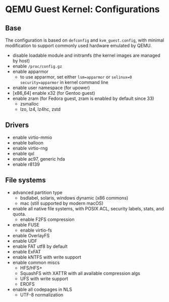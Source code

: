# QEMU Guest Kernel: Configurations

## Base

The configuration is based on `defconfig` and `kvm_guest.config`, with minimal modification to support commonly used hardware emulated by QEMU.

* disable loadable module and initramfs (the kernel images are managed by host)
* enable `/proc/config.gz`
* enable apparmor
  * to use apparmor, set either `lsm=apparmor` or `selinux=0 security=apparmor` in kernel command line
* enable user namespace (for upower)
* [x86_64] enable x32 (for Gentoo guest)
* enable zram (for Fedora guest, zram is enabled by default since 33)
  * zsmalloc
  * lzo, lz4, lz4hc, zstd

## Drivers

* enable virtio-mmio
* enable balloon
* enable virtio-rng
* enable qxl
* enable ac97, generic hda
* enable r8139

## File systems

* advanced partition type
  * bsdlabel, solaris, windows dynamic (x86 commons)
  * mac (still supported by modern macOS)
* enable all native file systems, with POSIX ACL, security labels, stats, and quota.
  * enable F2FS compression
* enable FUSE
  * enable virtio-fs
* enable OverlayFS
* enable UDF
* enable FAT utf8 by default
* enable ExFAT
* enable kNTFS with write support
* enable common miscs
  * HFS/HFS+
  * SquashFS with XATTR with all available compression algs
  * UFS with write support
  * EROFS
* enable all codepages in NLS
  * UTF-8 normalization
